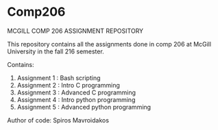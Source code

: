 # Comp206
MCGILL COMP 206 ASSIGNMENT REPOSITORY

This repository contains all the assignments done in comp 206 at McGill University in the fall 216
semester. 

Contains:
  1. Assignment 1 : Bash scripting
  2. Assignment 2 : Intro C programming
  3. Assignment 3 : Advanced C programming
  4. Assignment 4 : Intro python programming
  5. Assignment 5 : Advanced python programming
  
Author of code: Spiros Mavroidakos
